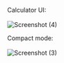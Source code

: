 Calculator UI: <br /><br />
![Screenshot (4)](https://github.com/RaySD03/MauiCalculator/assets/113494325/682cb628-dd08-4001-9ca5-0852c9a181c0)

Compact mode: <br /><br />
![Screenshot (3)](https://github.com/RaySD03/MauiCalculator/assets/113494325/4d6c0999-32a9-4179-b82c-31d57e6a68b6)
